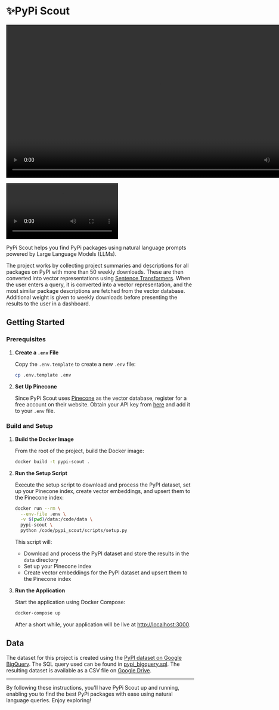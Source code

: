 # ✨PyPi Scout

<video width="820">
  <source src="./pypi-scout.mp4" type="video/mp4">
</video>

![](./pypi-scout.mp4)

PyPi Scout helps you find PyPi packages using natural language prompts powered by Large Language Models (LLMs).

The project works by collecting project summaries and descriptions for all packages on PyPI with more than 50 weekly downloads. These are then converted into vector representations using [Sentence Transformers](https://www.sbert.net/). When the user enters a query, it is converted into a vector representation, and the most similar package descriptions are fetched from the vector database. Additional weight is given to weekly downloads before presenting the results to the user in a dashboard.

## Getting Started

### Prerequisites

1. **Create a `.env` File**

   Copy the `.env.template` to create a new `.env` file:

   ```sh
   cp .env.template .env
   ```

2. **Set Up Pinecone**

   Since PyPi Scout uses [Pinecone](https://www.pinecone.io/) as the vector database, register for a free account on their website. Obtain your API key from [here](https://docs.pinecone.io/guides/get-started/quickstart) and add it to your `.env` file.

### Build and Setup

1. **Build the Docker Image**

   From the root of the project, build the Docker image:

   ```sh
   docker build -t pypi-scout .
   ```

2. **Run the Setup Script**

   Execute the setup script to download and process the PyPI dataset, set up your Pinecone index, create vector embeddings, and upsert them to the Pinecone index:

   ```sh
   docker run --rm \
     --env-file .env \
     -v $(pwd)/data:/code/data \
     pypi-scout \
     python /code/pypi_scout/scripts/setup.py
   ```

   This script will:

   - Download and process the PyPI dataset and store the results in the `data` directory
   - Set up your Pinecone index
   - Create vector embeddings for the PyPI dataset and upsert them to the Pinecone index

3. **Run the Application**

   Start the application using Docker Compose:

   ```sh
   docker-compose up
   ```

   After a short while, your application will be live at [http://localhost:3000](http://localhost:3000).

## Data

The dataset for this project is created using the [PyPI dataset on Google BigQuery](https://console.cloud.google.com/marketplace/product/gcp-public-data-pypi/pypi?project=regal-net-412415). The SQL query used can be found in [pypi_bigquery.sql](./pypi_bigquery.sql). The resulting dataset is available as a CSV file on [Google Drive](https://drive.google.com/file/d/1huR7-VD3AieBRCcQyRX9MWbPLMb_czjq/view?usp=sharing).

---

By following these instructions, you'll have PyPi Scout up and running, enabling you to find the best PyPi packages with ease using natural language queries. Enjoy exploring!
